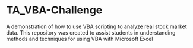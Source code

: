 # TA_VBA-Challenge
A demonstration of how to use VBA scripting to analyze real stock market data. This repository was created to assist students in understanding methods and techniques for using VBA with Microsoft Excel
